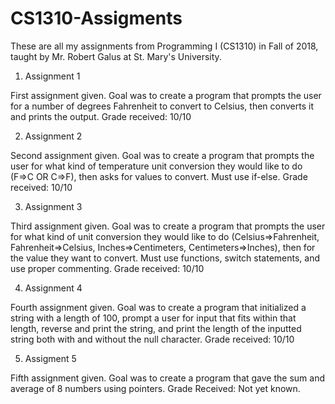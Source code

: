 # CS1310-Assigments

These are all my assignments from Programming I (CS1310) in Fall of 2018, taught by Mr. Robert Galus at St. Mary's University.

1. Assignment 1

First assignment given. Goal was to create a program that prompts the user for a number of degrees Fahrenheit to convert to Celsius,
then converts it and prints the output.
Grade received: 10/10

2. Assignment 2

Second assignment given. Goal was to create a program that prompts the user for what kind of temperature unit conversion they would
like to do (F=>C OR C=>F), then asks for values to convert. Must use if-else.
Grade received: 10/10

3. Assignment 3

Third assignment given. Goal was to create a program that prompts the user for what kind of unit conversion they would like to do 
(Celsius=>Fahrenheit, Fahrenheit=>Celsius, Inches=>Centimeters, Centimeters=>Inches), then for the value they want to convert. Must use
functions, switch statements, and use proper commenting.
Grade received: 10/10

4. Assignment 4

Fourth assignment given. Goal was to create a program that initialized a string with a length of 100, prompt a user for input that fits within that length, reverse and print the string, and print the length of the inputted string both with and without the null character.
Grade received: 10/10

5. Assigment 5

Fifth assignment given. Goal was to create a program that gave the sum and average of 8 numbers using pointers.
Grade Received: Not yet known.
